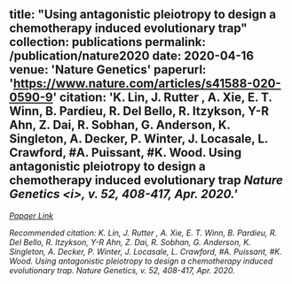 title: "Using antagonistic pleiotropy to design a chemotherapy induced evolutionary trap"
collection: publications
permalink: /publication/nature2020
date: 2020-04-16
venue: 'Nature Genetics'
paperurl: 'https://www.nature.com/articles/s41588-020-0590-9'
citation: 'K. Lin, J. Rutter , A. Xie, E. T. Winn, B. Pardieu, R. Del Bello, R. Itzykson, Y-R Ahn, Z. Dai, R. Sobhan, G. Anderson, K. Singleton, 
A. Decker, P. Winter, J. Locasale, L. Crawford, #A. Puissant, #K. Wood. Using antagonistic pleiotropy to design a chemotherapy induced evolutionary trap
<i> Nature Genetics <i\>, v. 52, 408-417, Apr. 2020.'
---

[Papaer Link](https://www.nature.com/articles/s41588-020-0590-9)

Recommended citation: K. Lin, J. Rutter , A. Xie, E. T. Winn, B. Pardieu, R. Del Bello, R. Itzykson, Y-R Ahn, Z. Dai, R. Sobhan, G. Anderson, K. Singleton, 
A. Decker, P. Winter, J. Locasale, L. Crawford, #A. Puissant, #K. Wood. Using antagonistic pleiotropy to design a chemotherapy induced evolutionary trap.
Nature Genetics, v. 52, 408-417, Apr. 2020.

